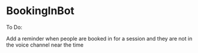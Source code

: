 # BookingInBot

To Do:

Add a reminder when people are booked in for a session and they are not in the voice channel near the time
